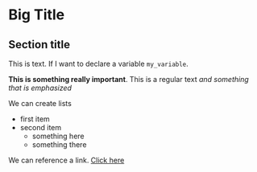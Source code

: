 # Big Title

## Section title

This is text. If I want to declare a variable `my_variable`.

**This is something really important**. This is a regular text *and something that is emphasized*

We can create lists
- first item
- second item
  - something here
  - something there

We can reference a link. [Click here](www.google.com)